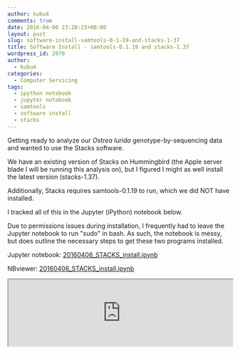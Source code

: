 ```yaml
---
author: kubu4
comments: true
date: 2016-04-06 23:28:23+00:00
layout: post
slug: software-install-samtools-0-1-19-and-stacks-1-37
title: Software Install - samtools-0.1.19 and stacks-1.37
wordpress_id: 2070
author:
  - kubu4
categories:
  - Computer Servicing
tags:
  - ipython notebook
  - jupyter notebook
  - samtools
  - software install
  - stacks
---
```


Getting ready to analyze our _Ostrea lurida_ genotype-by-sequencing data and wanted to use the Stacks software.

We have an existing version of Stacks on Hummingbird (the Apple server blade I will be running this analysis on), but I figured I might as well install the latest version (stacks-1.37).

Additionally, Stacks requires samtools-0.1.19 to run, which we did NOT have installed.

I tracked all of this in the Jupyter (iPython) notebook below.

Due to permissions issues during installation, I frequently had to leave the Jupyter notebook to run "sudo" in bash. As such, the notebook is messy, but does outline the necessary steps to get these two programs installed.

Jupyter notebook: [20160406_STACKS_install.ipynb](https://eagle.fish.washington.edu/Arabidopsis/iPythonNotebooks/20160406_STACKS_install.ipynb)

NBviewer: [20160406_STACKS_install.ipynb](https://nbviewer.jupyter.org/url/eagle.fish.washington.edu/Arabidopsis/iPythonNotebooks/20160406_STACKS_install.ipynb)
<iframe src="https://nbviewer.jupyter.org/url/eagle.fish.washington.edu/Arabidopsis/iPythonNotebooks/20160406_STACKS_install.ipynb" width="100%" same_height_as="window" scrolling="yes"></iframe>
